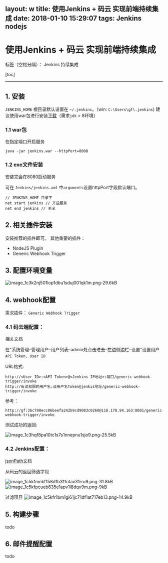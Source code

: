 layout: w
title: 使用Jenkins + 码云 实现前端持续集成
date: 2018-01-10 15:29:07
tags: Jenkins nodejs
---

# 使用Jenkins + 码云 实现前端持续集成

标签（空格分隔）： Jenkins 持续集成

[toc]

---

## **1. 安装**
`JENKINS_HOME` 根目录默认设置在 `~/.jenkins`。（win: `C:\Users\gf\.jenkins`)
建议使用war包进行安装[下载][1]（需求`jdk` > 8环境）

### **1.1 war包**
在指定端口开启服务
```
java -jar jenkins.war --httpPort=8008
```
### **1.2 exe文件安装**
安装完会在8080启动服务

可在 `Jenkins/jenkins.xml` 中`arguments`设置httpPort字段默认端口。

```
// JENKINS_HOME 目录下
net start jenkins // 开启服务
net end jenkins // 关闭
```
## **2. 相关插件安装**
安装推荐的插件即可。
其他重要的插件：

+  NodeJS Plugin
+  Generic Webhook Trigger

## **3. 配置环境变量**

![image_1c3k2nj501lop1dbu1sduj001qk1m.png-29.6kB][2]



## **4. webhook配置**
需求插件： `Generic Webhook Trigger` 

### 4.1 码云端配置：
[相关文档][3]

在“系统管理–管理用户–用户列表–admin处点击进去–左边侧边栏–设置”设置用户`API Token`、`User ID`

URL格式:

    http://<User ID>:<API Token>@<Jenkins IP地址>:端口/generic-webhook-trigger/invoke 
    http://有读权限的用户名:该用户名Token@jenkis地址/generic-webhook-trigger/invoke

参考：

    http://gf:36c780ecc06beefa242b9cd9083c0260@118.178.94.163:8001/generic-webhook-trigger/invoke

测试成功的返回:

![image_1c3hqf8pa10tc1s7s1nnepnu1sjo9.png-25.5kB][4]


### 4.2 Jenkins配置：
 [jsonPath文档][5]

从码云的返回筛选字段

![image_1c5kfmnkf158d1b311otav31rru9.png-31.8kB][6]
![image_1c5kfpcueb635e1apv1l8dqv9m.png-9kB][7]

过滤项目
![image_1c5kfr1bm1gi61jc71df1at717eb13.png-14.9kB][8]


  [1]: https://wiki.jenkins.io/display/JENKINS/Installing+Jenkins
  [2]: http://static.zybuluo.com/gao1994/kgvedncieq5caeq7nzf4uzu4/image_1c3k2nj501lop1dbu1sduj001qk1m.png
  [3]: http://git.mydoc.io/?t=154711
  [4]: http://static.zybuluo.com/gao1994/y53htlc21m5usuoczl8sveor/image_1c3hqf8pa10tc1s7s1nnepnu1sjo9.png
  [5]: https://github.com/json-path/JsonPath
  [6]: http://static.zybuluo.com/gao1994/b69sk952t7q4bmembbyus78g/image_1c5kfmnkf158d1b311otav31rru9.png
  [7]: http://static.zybuluo.com/gao1994/mjahcx9okyjuh5ibarbxmph2/image_1c5kfpcueb635e1apv1l8dqv9m.png
  [8]: http://static.zybuluo.com/gao1994/8f891lndfw51ikd4xoto6741/image_1c5kfr1bm1gi61jc71df1at717eb13.png
  
## **5. 构建步骤**

todo

## **6. 邮件提醒配置**

todo